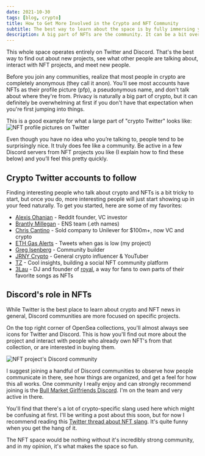 ```yaml
---
date: 2021-10-30
tags: [blog, crypto]
title: How to Get More Involved in the Crypto and NFT Community
subtitle: The best way to learn about the space is by fully immersing yourself.
description: A big part of NFTs are the community. It can be a bit overwhelming at first, but there's a lot to be learned if you know where to look.
---
```


This whole space operates entirely on Twitter and Discord. That's the best way to find out about new projects, see what other people are talking about, interact with NFT projects, and meet new people.

Before you join any communities, realize that most people in crypto are completely anonymous (they call it anon). You'll see most accounts have NFTs as their profile picture (pfp), a pseudonymous name, and don't talk about where they're from. Privacy is naturally a big part of crypto, but it can definitely be overwhelming at first if you don't have that expectation when you're first jumping into things.

This is a good example for what a large part of "crypto Twitter" looks like:
![NFT profile pictures on Twitter](https://i.ibb.co/3crW1f9/anon-twitter.jpg)

Even though you have no idea who you’re talking to, people tend to be surprisingly nice. It truly does fee like a community. Be active in a few Discord servers from NFT projects you like (I explain how to find these below) and you’ll feel this pretty quickly.

## Crypto Twitter accounts to follow
Finding interesting people who talk about crypto and NFTs is a bit tricky to start, but once you do, more interesting people will just start showing up in your feed naturally. To get you started, here are some of my favorites:

- [Alexis Ohanian](https://twitter.com/alexisohanian) - Reddit founder, VC investor
- [Brantly Millegan](https://twitter.com/brantlymillegan) - ENS team (.eth names)
- [Chris Cantino](https://twitter.com/chriscantino) - Sold company to Unilever for $100m+, now VC and crypto
- [ETH Gas Alerts](https://twitter.com/ETHGasAlerts) - Tweets when gas is low (my project)
- [Greg Isenberg](https://twitter.com/gregisenberg) - Community builder
- [JRNY Crypto](https://twitter.com/JRNYcrypto) - General crypto influencer & YouTuber
- [TZ](https://twitter.com/TZhongg) - Cool insights, building a social NFT community platform
- [3Lau](https://twitter.com/3lau) - DJ and founder of [royal](https://twitter.com/join_royal), a way for fans to own parts of their favorite songs as NFTs


## Discord's role in NFTs

While Twitter is the best place to learn about crypto and NFT news in general, Discord communities are more focused on specific projects.

On the top right corner of OpenSea collections, you'll almost always see icons for Twitter and Discord. This is how you'll find out more about the project and interact with people who already own NFT's from that collection, or are interested in buying them.

![NFT project's Discord community](https://i.ibb.co/TMKwP5p/nft-collection-links.jpg)

I suggest joining a handful of Discord communities to observe how people communicate in there, see how things are organized, and get a feel for how this all works. One community I really enjoy and can strongly recommend joining is the [Bull Market Girlfriends Discord](https://discord.gg/5HaGKSEaQy). I'm on the team and very active in there.

You'll find that there's a lot of crypto-specific slang used here which might be confusing at first. I'll be writing a post about this soon, but for now I recommend reading this [Twitter thread about NFT slang](https://twitter.com/punk6529/status/1433002033242595338). It's quite funny when you get the hang of it. 

The NFT space would be nothing without it's incredibly strong community, and in my opinion, it's what makes the space so fun.

